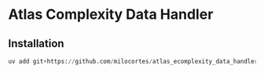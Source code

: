 # Atlas Complexity Data Handler

## Installation

```python
uv add git+https://github.com/milocortes/atlas_ecomplexity_data_handler.git
```